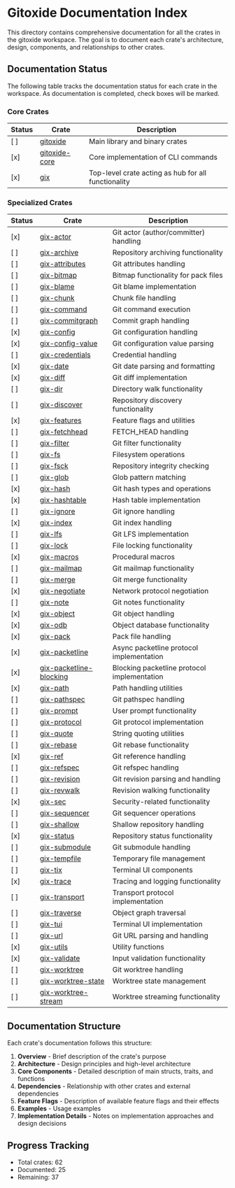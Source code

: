 # Gitoxide Documentation Index

This directory contains comprehensive documentation for all the crates in the gitoxide workspace. The goal is to document each crate's architecture, design, components, and relationships to other crates.

## Documentation Status

The following table tracks the documentation status for each crate in the workspace. As documentation is completed, check boxes will be marked.

### Core Crates

| Status | Crate | Description |
|--------|-------|-------------|
| [ ] | [gitoxide](./gitoxide/) | Main library and binary crates |
| [x] | [gitoxide-core](./gitoxide-core/) | Core implementation of CLI commands |
| [x] | [gix](./gix/) | Top-level crate acting as hub for all functionality |

### Specialized Crates

| Status | Crate | Description |
|--------|-------|-------------|
| [x] | [gix-actor](./gix-actor/) | Git actor (author/committer) handling |
| [ ] | [gix-archive](./gix-archive/) | Repository archiving functionality |
| [ ] | [gix-attributes](./gix-attributes/) | Git attributes handling |
| [ ] | [gix-bitmap](./gix-bitmap/) | Bitmap functionality for pack files |
| [ ] | [gix-blame](./gix-blame/) | Git blame implementation |
| [ ] | [gix-chunk](./gix-chunk/) | Chunk file handling |
| [ ] | [gix-command](./gix-command/) | Git command execution |
| [ ] | [gix-commitgraph](./gix-commitgraph/) | Commit graph handling |
| [x] | [gix-config](./gix-config/) | Git configuration handling |
| [x] | [gix-config-value](./gix-config-value/) | Git configuration value parsing |
| [ ] | [gix-credentials](./gix-credentials/) | Credential handling |
| [x] | [gix-date](./gix-date/) | Git date parsing and formatting |
| [x] | [gix-diff](./gix-diff/) | Git diff implementation |
| [ ] | [gix-dir](./gix-dir/) | Directory walk functionality |
| [ ] | [gix-discover](./gix-discover/) | Repository discovery functionality |
| [x] | [gix-features](./gix-features/) | Feature flags and utilities |
| [ ] | [gix-fetchhead](./gix-fetchhead/) | FETCH_HEAD handling |
| [ ] | [gix-filter](./gix-filter/) | Git filter functionality |
| [ ] | [gix-fs](./gix-fs/) | Filesystem operations |
| [ ] | [gix-fsck](./gix-fsck/) | Repository integrity checking |
| [ ] | [gix-glob](./gix-glob/) | Glob pattern matching |
| [x] | [gix-hash](./gix-hash/) | Git hash types and operations |
| [x] | [gix-hashtable](./gix-hashtable/) | Hash table implementation |
| [ ] | [gix-ignore](./gix-ignore/) | Git ignore handling |
| [x] | [gix-index](./gix-index/) | Git index handling |
| [ ] | [gix-lfs](./gix-lfs/) | Git LFS implementation |
| [ ] | [gix-lock](./gix-lock/) | File locking functionality |
| [x] | [gix-macros](./gix-macros/) | Procedural macros |
| [ ] | [gix-mailmap](./gix-mailmap/) | Git mailmap functionality |
| [ ] | [gix-merge](./gix-merge/) | Git merge functionality |
| [x] | [gix-negotiate](./gix-negotiate/) | Network protocol negotiation |
| [ ] | [gix-note](./gix-note/) | Git notes functionality |
| [x] | [gix-object](./gix-object/) | Git object handling |
| [x] | [gix-odb](./gix-odb/) | Object database functionality |
| [x] | [gix-pack](./gix-pack/) | Pack file handling |
| [x] | [gix-packetline](./gix-packetline/) | Async packetline protocol implementation |
| [x] | [gix-packetline-blocking](./gix-packetline-blocking/) | Blocking packetline protocol implementation |
| [x] | [gix-path](./gix-path/) | Path handling utilities |
| [ ] | [gix-pathspec](./gix-pathspec/) | Git pathspec handling |
| [ ] | [gix-prompt](./gix-prompt/) | User prompt functionality |
| [ ] | [gix-protocol](./gix-protocol/) | Git protocol implementation |
| [ ] | [gix-quote](./gix-quote/) | String quoting utilities |
| [ ] | [gix-rebase](./gix-rebase/) | Git rebase functionality |
| [x] | [gix-ref](./gix-ref/) | Git reference handling |
| [ ] | [gix-refspec](./gix-refspec/) | Git refspec handling |
| [ ] | [gix-revision](./gix-revision/) | Git revision parsing and handling |
| [ ] | [gix-revwalk](./gix-revwalk/) | Revision walking functionality |
| [x] | [gix-sec](./gix-sec/) | Security-related functionality |
| [ ] | [gix-sequencer](./gix-sequencer/) | Git sequencer operations |
| [ ] | [gix-shallow](./gix-shallow/) | Shallow repository handling |
| [x] | [gix-status](./gix-status/) | Repository status functionality |
| [ ] | [gix-submodule](./gix-submodule/) | Git submodule handling |
| [ ] | [gix-tempfile](./gix-tempfile/) | Temporary file management |
| [ ] | [gix-tix](./gix-tix/) | Terminal UI components |
| [x] | [gix-trace](./gix-trace/) | Tracing and logging functionality |
| [ ] | [gix-transport](./gix-transport/) | Transport protocol implementation |
| [ ] | [gix-traverse](./gix-traverse/) | Object graph traversal |
| [ ] | [gix-tui](./gix-tui/) | Terminal UI implementation |
| [ ] | [gix-url](./gix-url/) | Git URL parsing and handling |
| [x] | [gix-utils](./gix-utils/) | Utility functions |
| [x] | [gix-validate](./gix-validate/) | Input validation functionality |
| [ ] | [gix-worktree](./gix-worktree/) | Git worktree handling |
| [ ] | [gix-worktree-state](./gix-worktree-state/) | Worktree state management |
| [ ] | [gix-worktree-stream](./gix-worktree-stream/) | Worktree streaming functionality |

## Documentation Structure

Each crate's documentation follows this structure:

1. **Overview** - Brief description of the crate's purpose
2. **Architecture** - Design principles and high-level architecture
3. **Core Components** - Detailed description of main structs, traits, and functions
4. **Dependencies** - Relationship with other crates and external dependencies
5. **Feature Flags** - Description of available feature flags and their effects
6. **Examples** - Usage examples
7. **Implementation Details** - Notes on implementation approaches and design decisions

## Progress Tracking

- Total crates: 62
- Documented: 25
- Remaining: 37